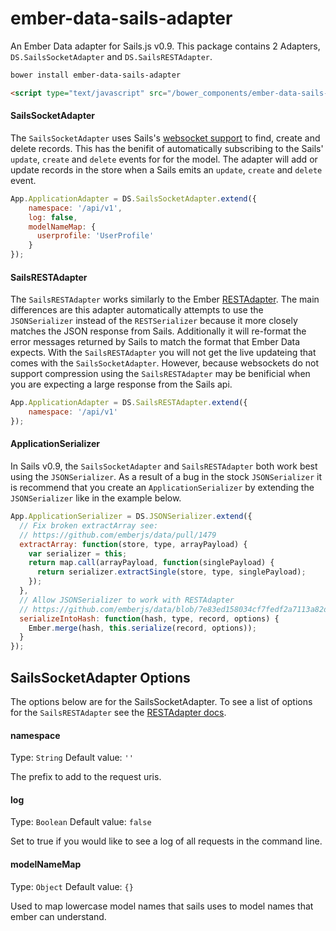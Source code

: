ember-data-sails-adapter
========================

An Ember Data adapter for Sails.js v0.9. This package contains 2 Adapters, `DS.SailsSocketAdapter` and `DS.SailsRESTAdapter`. 

```bash
bower install ember-data-sails-adapter
```

```html
<script type="text/javascript" src="/bower_components/ember-data-sails-adapter/sails_adapter.js"></script>
```

#### SailsSocketAdapter

The `SailsSocketAdapter` uses Sails's [websocket support](http://sailsjs.org/#!documentation/sockets) to find, create and delete records. This has the benifit of automatically subscribing to the Sails' `update`, `create` and `delete` events for for the model. The adapter will add or update records in the store when a Sails emits an `update`, `create` and `delete` event.

```javascript
App.ApplicationAdapter = DS.SailsSocketAdapter.extend({
    namespace: '/api/v1',
    log: false,
    modelNameMap: {
      userprofile: 'UserProfile'
    }
});
```

#### SailsRESTAdapter

The `SailsRESTAdapter` works similarly to the Ember [RESTAdapter](http://emberjs.com/api/data/classes/DS.RESTAdapter.html). The main differences are this adapter automatically attempts to use the `JSONSerializer` instead of the `RESTSerializer` because it more closely matches the JSON response from Sails. Additionally it will re-format the error messages returned by Sails to match the format that Ember Data expects. With the `SailsRESTAdapter` you will not get the live updateing that comes with the  `SailsSocketAdapter`. However, because websockets do not support compression using the `SailsRESTAdapter` may be benificial when you are expecting a large response from the Sails api.

```javascript
App.ApplicationAdapter = DS.SailsRESTAdapter.extend({
    namespace: '/api/v1'
});
```

#### ApplicationSerializer
In Sails v0.9, the `SailsSocketAdapter` and `SailsRESTAdapter` both work best using the `JSONSerializer`. As a result of a bug in the stock `JSONSerializer` it is recommend that you create an `ApplicationSerializer` by extending the `JSONSerializer` like in the example below.

```javascript
App.ApplicationSerializer = DS.JSONSerializer.extend({
  // Fix broken extractArray see:
  // https://github.com/emberjs/data/pull/1479
  extractArray: function(store, type, arrayPayload) {
    var serializer = this;
    return map.call(arrayPayload, function(singlePayload) {
      return serializer.extractSingle(store, type, singlePayload);
    });
  },
  // Allow JSONSerializer to work with RESTAdapter
  // https://github.com/emberjs/data/blob/7e83ed158034cf7fedf2a7113a82de5d5ce67e76/packages/ember-data/lib/adapters/rest_adapter.js#L379
  serializeIntoHash: function(hash, type, record, options) {
    Ember.merge(hash, this.serialize(record, options));
  }
});
```


## SailsSocketAdapter Options
The options below are for the SailsSocketAdapter. To see a list of options for the `SailsRESTAdapter` see the [RESTAdapter docs](http://emberjs.com/api/data/classes/DS.RESTAdapter.html).

#### namespace
Type: `String`
Default value: `''`

The prefix to add to the request uris.

#### log
Type: `Boolean`
Default value: `false`

Set to true if you would like to see a log of all requests in the command line.

#### modelNameMap
Type: `Object`
Default value: `{}`

Used to map lowercase model names that sails uses to model names that ember can understand.
